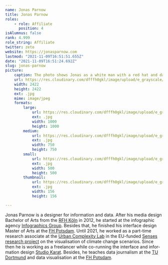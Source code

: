 ```yaml
---
name: Jonas Parnow
title: Jonas Parnow
roles:
    - role: Affiliate
      position: 4
isAlumnus: false
rank: 4.999
role_string: Affiliate
twitter: zeto
website: https://jonasparnow.com
lastmod: "2021-11-09T16:51:51.655Z"
date: "2021-11-09T16:51:24.692Z"
slug: jonas-parnow
picture:
    caption: The photo shows Jonas as a white man with a red hat and dark jacket standing in front of a grey wall.
    url: https://res.cloudinary.com/dfffh0gkl/image/upload/e_grayscale/v1636476551/Penultimate_Full_Size_Render_9e427f170a.jpg
    width: 2422
    height: 2422
    ext: .jpg
    mime: image/jpeg
    formats:
        large:
            url: https://res.cloudinary.com/dfffh0gkl/image/upload/e_grayscale/v1636476552/large_Penultimate_Full_Size_Render_9e427f170a.jpg
            ext: .jpg
            width: 1000
            height: 1000
        medium:
            url: https://res.cloudinary.com/dfffh0gkl/image/upload/e_grayscale/v1636476552/medium_Penultimate_Full_Size_Render_9e427f170a.jpg
            ext: .jpg
            width: 750
            height: 750
        small:
            url: https://res.cloudinary.com/dfffh0gkl/image/upload/e_grayscale/v1636476553/small_Penultimate_Full_Size_Render_9e427f170a.jpg
            ext: .jpg
            width: 500
            height: 500
        thumbnail:
            url: https://res.cloudinary.com/dfffh0gkl/image/upload/e_grayscale/v1636476551/thumbnail_Penultimate_Full_Size_Render_9e427f170a.jpg
            ext: .jpg
            width: 156
            height: 156

---
```

Jonas Parnow is a designer for infor­ma­tion and data. After his media design Bachelor of Arts from the [RFH Köln](https://www.rfh-koeln.de/) in 2012, he started at the info­graphic agency [Infographics Group](https://infographics.group/). Besides that, he finished his interface design Master of Arts at the [FH Potsdam](https://www.fh-potsdam.de/studieren/fachbereiche/design/). Until 2021, he worked as a part-time research associate at the [Urban Complexity Lab](https://uclab.fh-potsdam.de/) in the EU-funded [Senses research project](https://climatescenarios.org/) on the visu­al­isa­tion of climate change scenarios. Since then he is working as a freelancer while co-running the inter­face and infor­ma­tion design [Studio Karat](http://karat.studio/). Besides, he teaches data journalism at the [TU Dortmund](https://journalistik.tu-dortmund.de/) and data visualisation at the [FH Potsdam](https://www.fh-potsdam.de/).